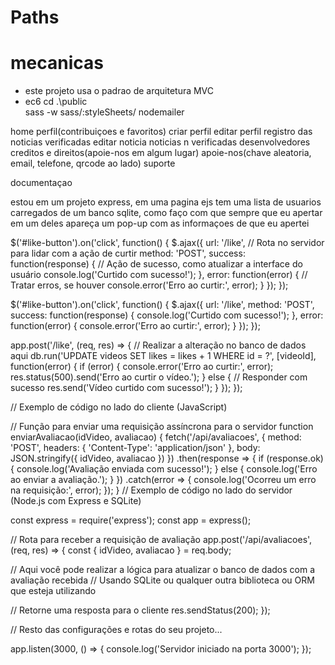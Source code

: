 # Paths
# mecanicas
- este projeto usa o padrao de arquitetura MVC
- ec6
cd .\public\
sass -w sass/:styleSheets/
nodemailer


home
perfil(contribuiçoes e favoritos)
criar perfil
editar perfil
registro das noticias verificadas
editar noticia
noticias n verificadas
desenvolvedores creditos e direitos(apoie-nos em algum lugar)
apoie-nos(chave aleatoria, email, telefone, qrcode ao lado)
suporte

documentaçao



estou em um projeto express, em uma pagina ejs tem uma lista de usuarios carregados de um banco sqlite, como faço com que sempre que eu apertar em um deles apareça um pop-up com as informaçoes de que eu apertei


$('#like-button').on('click', function() {
  $.ajax({
    url: '/like', // Rota no servidor para lidar com a ação de curtir
    method: 'POST',
    success: function(response) {
      // Ação de sucesso, como atualizar a interface do usuário
      console.log('Curtido com sucesso!');
    },
    error: function(error) {
      // Tratar erros, se houver
      console.error('Erro ao curtir:', error);
    }
  });
});

$('#like-button').on('click', function() {
$.ajax({
url: '/like',
method: 'POST',
success: function(response) {
console.log('Curtido com sucesso!');
},
error: function(error) {
console.error('Erro ao curtir:', error);
}
});
});

app.post('/like', (req, res) => {
  // Realizar a alteração no banco de dados aqui
  db.run('UPDATE videos SET likes = likes + 1 WHERE id = ?', [videoId], function(error) {
    if (error) {
      console.error('Erro ao curtir:', error);
      res.status(500).send('Erro ao curtir o vídeo.');
    } else {
      // Responder com sucesso
      res.send('Vídeo curtido com sucesso!');
    }
  });
});

// Exemplo de código no lado do cliente (JavaScript)

// Função para enviar uma requisição assíncrona para o servidor
function enviarAvaliacao(idVideo, avaliacao) {
  fetch('/api/avaliacoes', {
    method: 'POST',
    headers: {
      'Content-Type': 'application/json'
    },
    body: JSON.stringify({ idVideo, avaliacao })
  })
  .then(response => {
    if (response.ok) {
      console.log('Avaliação enviada com sucesso!');
    } else {
      console.log('Erro ao enviar a avaliação.');
    }
  })
  .catch(error => {
    console.log('Ocorreu um erro na requisição:', error);
  });
}
// Exemplo de código no lado do servidor (Node.js com Express e SQLite)

const express = require('express');
const app = express();

// Rota para receber a requisição de avaliação
app.post('/api/avaliacoes', (req, res) => {
  const { idVideo, avaliacao } = req.body;

  // Aqui você pode realizar a lógica para atualizar o banco de dados com a avaliação recebida
  // Usando SQLite ou qualquer outra biblioteca ou ORM que esteja utilizando

  // Retorne uma resposta para o cliente
  res.sendStatus(200);
});

// Resto das configurações e rotas do seu projeto...

app.listen(3000, () => {
  console.log('Servidor iniciado na porta 3000');
});
